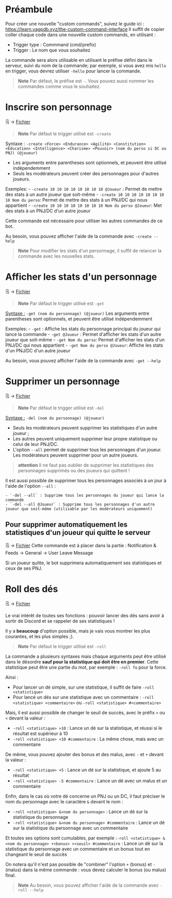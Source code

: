 # Préambule
Pour créer une nouvelle "custom commands", suivez le guide ici : https://learn.yagpdb.xyz/the-custom-command-interface
Il suffit de copier coller chaque code dans une nouvelle custom commands, en utilisant : 
- Trigger type : Commmand (cmd/prefix)
- Trigger : Le nom que vous souhaitez

La commande sera alors utilisable en utilisant le préfixe défini dans le serveur, suivi du nom de la commande; par exemple, si vous avez mis `hello` en trigger, vous devrez utiliser `-hello` pour lancer la commande.

> **Note** Par défaut, le préfixe est `-`. Vous pouvez aussi nommer les commandes comme vous le souhaitez.

# Inscrire son personnage
🗒️ -> [Fichier](./inscript_chara.yag)

> **Note** Par défaut le trigger utilisé est `-create`

Syntaxe : `-create <Force> <Endurance> <Agilité> <Constitution> <Education> <Intelligence> <Charisme> <Pouvoir> (nom du perso si DC ou PNJ) (@joueur)`

- Les arguments entre parentheses sont optionnels, et peuvent être utilisé indépendemment
- Seuls les modérateurs peuvent créer des personnages pour d'autres joueurs. 

Exemples:
    - `-create 10 10 10 10 10 10 10 10 @Joueur` : Permet de mettre des stats à un autre joueur que soit-même
    - `-create 10 10 10 10 10 10 10 10 Nom du perso`: Permet de mettre des stats à un PNJ/DC qui nous appartient
    - `-create 10 10 10 10 10 10 10 10 Nom du perso @Joueur`: Met des stats à un PNJ/DC d'un autre joueur

Cette commande est nécessaire pour utiliser les autres commandes de ce bot.

Au besoin, vous pouvez afficher l'aide de la commande avec `-create --help`

> **Note** Pour modifier les stats d'un personnage, il suffit de relancer la commande avec les nouvelles stats.

# Afficher les stats d'un personnage
🗒️ -> [Fichier](./show_chara.yag)

> **Note** Par défaut le trigger utilisé est `-get`

<u>Syntaxe :</u> `-get (nom du personnage) (@joueur)`
Les arguments entre parentheses sont optionnels, et peuvent être utilisé indépendemment

Exemples:
    - `-get` : Affiche les stats du personnage principal du joueur qui lance la commande
    - `-get @Joueur` : Permet d'afficher les stats d'un autre joueur que soit-même
    - `-get Nom du perso`: Permet d'afficher les stats d'un PNJ/DC qui nous appartient
    - `-get Nom du perso @Joueur`: Affiche les stats d'un PNJ/DC d'un autre joueur  

Au besoin, vous pouvez afficher l'aide de la commande avec `-get --help`

# Supprimer un personnage
🗒️ -> [Fichier](./del_chara.yag)

> **Note** Par défaut le trigger utilisé est `-del`

<u>Syntaxe :</u> `-del (nom du personnage) (@joueur)`
- Seuls les modérateurs peuvent supprimer les statistiques d'un autre joueur ;
- Les autres peuvent uniquement supprimer leur propre statistique ou celui de leur PNJ/DC.
- L'option `--all` permet de supprimer tous les personnages d'un joueur. Les modérateurs peuvent supprimer pour un autre joueurs.

> **attention** Il ne faut pas oublier de supprimer les statistiques des personnages supprimés ou des joueurs qui quittent !

Il est aussi possible de supprimer tous les personnages associés à un jour à l'aide de l'option `--all` :

    - `-del --all` : Supprime tous les personnages du joueur qui lance la commande
    - `-del --all @Joueur` : Supprime tous les personnages d'un autre joueur que soit-même (utilisable par les modérateurs uniquement)

## Pour supprimer automatiquement les statistiques d'un joueur qui quitte le serveur

🗒️ -> [Fichier](./automatic_delete.yag)
Cette commande est à placer dans la partie : Notification & Feeds -> General -> User Leave Message

Si un joueur quitte, le bot supprimera automatiquement ses statistiques et ceux de ses PNJ.

# Roll des dés

🗒️ -> [Fichier](./roll.yag)

Le vrai intérêt de toutes ses fonctions : pouvoir lancer des dés sans avoir à sortir de Discord et se rappeler de ses statistiques !

Il y a **beaucoup** d'option possible, mais je vais vous montrer les plus courantes, et les plus simples ;).

> **Note** Par défaut le trigger utilisé est `-roll`

La commande a plusieurs syntaxes mais chaque arguments peut être utilisé dans le désordre **sauf pour la statistique qui doit être en premier**.
Cette statistique peut être une partie du mot, par exemple : `-roll fo` pour la force.

Ainsi : 
- Pour lancer un dé simple, sur une statistique, il suffit de faire `-roll <statistique>`
- Pour lancé un dés sur une statistique avec un commentaire : `-roll <statistique> <commentaire>` ou `-roll <statistique> #<commentaire>`
  
Mais, il est aussi possible de changer le seuil de succès, avec le préfix `>` ou `<` devant la valeur :
- `-roll <statistique> >10` : Lance un dé sur la statistique, et réussi si le résultat est supérieur à 10
- `-roll <statistique> <10 #commentaire` : La même chose, mais avec un commentaire

De même, vous pouvez ajouter des bonus et des malus, avec `-` et `+` devant la valeur :
- `-roll <statistique> +5` : Lance un dé sur la statistique, et ajoute 5 au résultat
- `-roll <statistique> -5 #commentaire` : Lance un dé avec un malus et un commentaire

Enfin, dans le cas où votre dé concerne un PNJ ou un DC, il faut préciser le nom du personnage avec le caractère `&` devant le nom : 
- `-roll <statistique> &<nom du personnage>` : Lance un dé sur la statistique du personnage
- `-roll <statistique> &<nom du personnage> #commentaire` : Lance un dé sur la statistique du personnage avec un commentaire

Et toutes ses options sont cumulables, par exemple :`-roll <statistique> &<nom du personnage> +<bonus> ><seuil> #commentaire` : Lance un dé sur la statistique du personnage avec un commentaire et un bonus tout en changeant le seuil de succès

On notera qu'il n'est pas possible de "combiner" l'option `+` (bonus) et `-` (malus) dans la même commande : vous devez calculer le bonus (ou malus) final.

> **Note** Au besoin, vous pouvez afficher l'aide de la commande avec `-roll --help`



